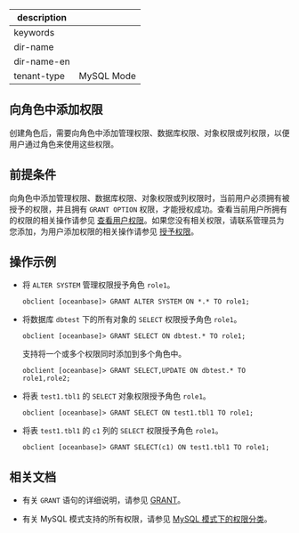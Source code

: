 |description||
|---|---|
|keywords||
|dir-name||
|dir-name-en||
|tenant-type|MySQL Mode|

## 向角色中添加权限

创建角色后，需要向角色中添加管理权限、数据库权限、对象权限或列权限，以便用户通过角色来使用这些权限。

## 前提条件

向角色中添加管理权限、数据库权限、对象权限或列权限时，当前用户必须拥有被授予的权限，并且拥有 `GRANT OPTION` 权限，才能授权成功。查看当前用户所拥有的权限的相关操作请参见 [查看用户权限](../400.view-user-permissions-of-mysql-mode.md)。如果您没有相关权限，请联系管理员为您添加，为用户添加权限的相关操作请参见 [授予权限](../200.authority-of-mysql-mode.md)。

## 操作示例

* 将 `ALTER SYSTEM` 管理权限授予角色 `role1`。

  ```shell
  obclient [oceanbase]> GRANT ALTER SYSTEM ON *.* TO role1;
  ```

* 将数据库 `dbtest` 下的所有对象的 `SELECT` 权限授予角色 `role1`。

  ```shell
  obclient [oceanbase]> GRANT SELECT ON dbtest.* TO role1;
  ```

  支持将一个或多个权限同时添加到多个角色中。

  ```shell
  obclient [oceanbase]> GRANT SELECT,UPDATE ON dbtest.* TO role1,role2;
  ```

* 将表 `test1.tbl1` 的 `SELECT` 对象权限授予角色 `role1`。

  ```shell
  obclient [oceanbase]> GRANT SELECT ON test1.tbl1 TO role1;
  ```

* 将表 `test1.tbl1` 的 `c1` 列的 `SELECT` 权限授予角色 `role1`。

  ```shell
  obclient [oceanbase]> GRANT SELECT(c1) ON test1.tbl1 TO role1;
  ```

## 相关文档

* 有关 `GRANT` 语句的详细说明，请参见 [GRANT](../../../../../../700.reference/500.sql-reference/100.sql-syntax/200.common-tenant-of-mysql-mode/600.sql-statement-of-mysql-mode/5500.grant-of-mysql-mode.md)。

* 有关 MySQL 模式支持的所有权限，请参见 [MySQL 模式下的权限分类](../100.permission-classification-of-mysql.md)。



